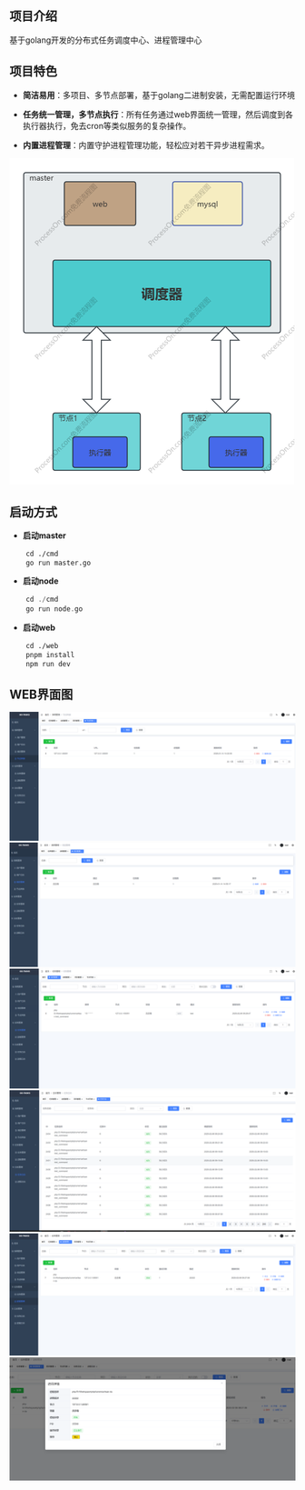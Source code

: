## 项目介绍
基于golang开发的分布式任务调度中心、进程管理中心

## 项目特色

- **简洁易用**：多项目、多节点部署，基于golang二进制安装，无需配置运行环境

- **任务统一管理，多节点执行**：所有任务通过web界面统一管理，然后调度到各执行器执行，免去cron等类似服务的复杂操作。

- **内置进程管理**：内置守护进程管理功能，轻松应对若干异步进程需求。

![架构模式](https://raw.githubusercontent.com/xx2025/go-tasks/refs/heads/main/resource/system/go-tasks.png)

## 启动方式
- **启动master**
```
    cd ./cmd
    go run master.go
```
- **启动node**
```a
    cd ./cmd
    go run node.go
```
- **启动web**
```
    cd ./web
    pnpm install
    npm run dev
```

## WEB界面图
![node](https://raw.githubusercontent.com/xx2025/go-tasks/refs/heads/main/resource/system/node.png)
![project](https://raw.githubusercontent.com/xx2025/go-tasks/refs/heads/main/resource/system/project.png)
![task](https://raw.githubusercontent.com/xx2025/go-tasks/refs/heads/main/resource/system/task.png)
![task-logs](https://raw.githubusercontent.com/xx2025/go-tasks/refs/heads/main/resource/system/task_logs.png)
![process](https://raw.githubusercontent.com/xx2025/go-tasks/refs/heads/main/resource/system/process.png)
![process_detail](https://raw.githubusercontent.com/xx2025/go-tasks/refs/heads/main/resource/system/process_detail.png)

